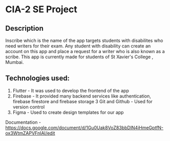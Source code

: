 # CIA-2 SE Project

## Description
Inscribe which is the name of the app targets students with disabilites who need writers for their exam.
Any student with disability can create an account on this app and place a request for a writer who is also known as a scribe.
This app is currently made for students of St Xavier's College , Mumbai.

## Technologies used:
1. Flutter - It was used to develop the frontend of the app
2. Firebase - It provided many backend services like authentication, firebase firestore and firebase storage
3 Git and Github - Used for version control
4. Figma - Used to create design templates for our app

Documentation - https://docs.google.com/document/d/1Gu0Uak8VoZ83bbDlN4iHmeGptfN-ox3WtmZAPVFnIAI/edit


